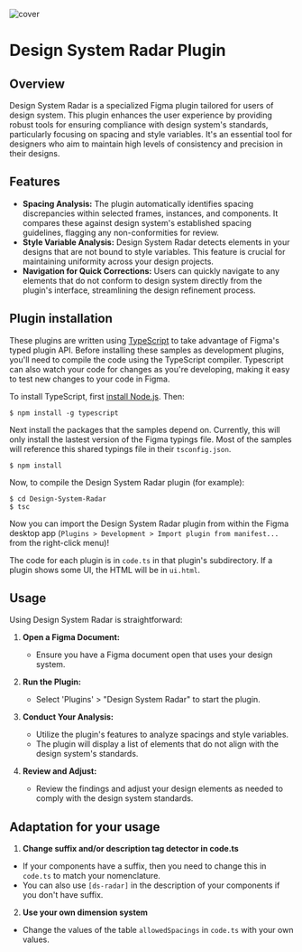 ![cover](https://github.com/Mart1M/Design-System-Radar/assets/28647820/2a159be1-a743-4fb1-9040-a44da202ead6)

# Design System Radar Plugin

## Overview

Design System Radar is a specialized Figma plugin tailored for users of design system. This plugin enhances the user experience by providing robust tools for ensuring compliance with design system's standards, particularly focusing on spacing and style variables. It's an essential tool for designers who aim to maintain high levels of consistency and precision in their designs.

## Features

- **Spacing Analysis:** The plugin automatically identifies spacing discrepancies within selected frames, instances, and components. It compares these against design system's established spacing guidelines, flagging any non-conformities for review.
- **Style Variable Analysis:** Design System Radar detects elements in your designs that are not bound to style variables. This feature is crucial for maintaining uniformity across your design projects.
- **Navigation for Quick Corrections:** Users can quickly navigate to any elements that do not conform to design system directly from the plugin's interface, streamlining the design refinement process.

## Plugin installation

These plugins are written using [TypeScript](https://www.typescriptlang.org/) to take advantage of Figma's typed plugin API. Before installing these samples as development plugins, you'll need to compile the code using the TypeScript compiler. Typescript can also watch your code for changes as you're developing, making it easy to test new changes to your code in Figma.

To install TypeScript, first [install Node.js](https://nodejs.org/en/download/). Then:

    $ npm install -g typescript

Next install the packages that the samples depend on. Currently, this will only install the lastest version of the Figma typings file. Most of the samples will reference this shared typings file in their `tsconfig.json`.

    $ npm install

Now, to compile the Design System Radar plugin (for example):

    $ cd Design-System-Radar
    $ tsc

Now you can import the Design System Radar plugin from within the Figma desktop app (`Plugins > Development > Import plugin from manifest...` from the right-click menu)!

The code for each plugin is in `code.ts` in that plugin's subdirectory. If a
plugin shows some UI, the HTML will be in `ui.html`.

## Usage

Using Design System Radar is straightforward:

1.  **Open a Figma Document:**

    - Ensure you have a Figma document open that uses your design system.

2.  **Run the Plugin:**

    - Select 'Plugins' > "Design System Radar" to start the plugin.

3.  **Conduct Your Analysis:**

    - Utilize the plugin's features to analyze spacings and style variables.
    - The plugin will display a list of elements that do not align with the design system's standards.

4.  **Review and Adjust:**

    - Review the findings and adjust your design elements as needed to comply with the design system standards.

## Adaptation for your usage

1. **Change suffix and/or description tag detector in code.ts**

- If your components have a suffix, then you need to change this in `code.ts` to match your nomenclature.
- You can also use `[ds-radar]` in the description of your components if you don't have suffix.

2. **Use your own dimension system**

- Change the values of the table `allowedSpacings` in `code.ts` with your own values.
